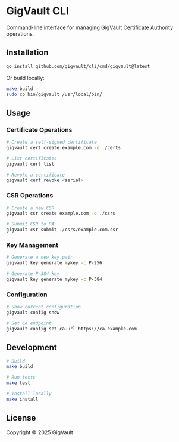 # GigVault CLI

Command-line interface for managing GigVault Certificate Authority operations.

## Installation

```bash
go install github.com/gigvault/cli/cmd/gigvault@latest
```

Or build locally:

```bash
make build
sudo cp bin/gigvault /usr/local/bin/
```

## Usage

### Certificate Operations

```bash
# Create a self-signed certificate
gigvault cert create example.com -o ./certs

# List certificates
gigvault cert list

# Revoke a certificate
gigvault cert revoke <serial>
```

### CSR Operations

```bash
# Create a new CSR
gigvault csr create example.com -o ./csrs

# Submit CSR to RA
gigvault csr submit ./csrs/example.com.csr
```

### Key Management

```bash
# Generate a new key pair
gigvault key generate mykey -c P-256

# Generate P-384 key
gigvault key generate mykey -c P-384
```

### Configuration

```bash
# Show current configuration
gigvault config show

# Set CA endpoint
gigvault config set ca-url https://ca.example.com
```

## Development

```bash
# Build
make build

# Run tests
make test

# Install locally
make install
```

## License

Copyright © 2025 GigVault

